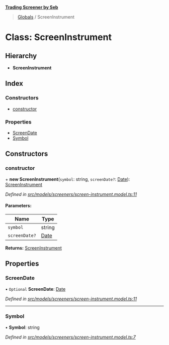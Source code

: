 **[Trading Screener by Seb](../README.md)**

> [Globals](../globals.md) / ScreenInstrument

# Class: ScreenInstrument

## Hierarchy

* **ScreenInstrument**

## Index

### Constructors

* [constructor](screeninstrument.md#constructor)

### Properties

* [ScreenDate](screeninstrument.md#screendate)
* [Symbol](screeninstrument.md#symbol)

## Constructors

### constructor

\+ **new ScreenInstrument**(`symbol`: string, `screenDate?`: [Date](finvizrating.md#date)): [ScreenInstrument](screeninstrument.md)

*Defined in [src/models/screeners/screen-instrument.model.ts:11](https://github.com/wiewiur667/TradingScreener/blob/196ff12/src/models/screeners/screen-instrument.model.ts#L11)*

#### Parameters:

Name | Type |
------ | ------ |
`symbol` | string |
`screenDate?` | [Date](finvizrating.md#date) |

**Returns:** [ScreenInstrument](screeninstrument.md)

## Properties

### ScreenDate

• `Optional` **ScreenDate**: [Date](finvizrating.md#date)

*Defined in [src/models/screeners/screen-instrument.model.ts:11](https://github.com/wiewiur667/TradingScreener/blob/196ff12/src/models/screeners/screen-instrument.model.ts#L11)*

___

### Symbol

•  **Symbol**: string

*Defined in [src/models/screeners/screen-instrument.model.ts:7](https://github.com/wiewiur667/TradingScreener/blob/196ff12/src/models/screeners/screen-instrument.model.ts#L7)*
